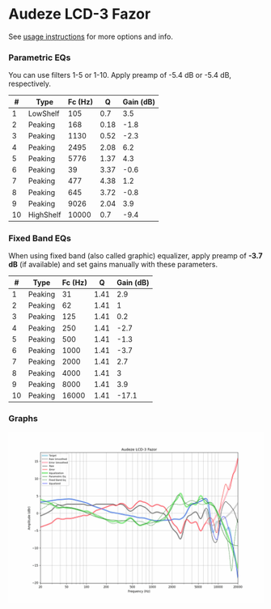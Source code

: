 # Audeze LCD-3 Fazor
See [usage instructions](https://github.com/jaakkopasanen/AutoEq#usage) for more options and info.

### Parametric EQs
You can use filters 1-5 or 1-10. Apply preamp of -5.4 dB or -5.4 dB, respectively.

|   # | Type      |   Fc (Hz) |    Q |   Gain (dB) |
|-----|-----------|-----------|------|-------------|
|   1 | LowShelf  |       105 | 0.7  |         3.5 |
|   2 | Peaking   |       168 | 0.18 |        -1.8 |
|   3 | Peaking   |      1130 | 0.52 |        -2.3 |
|   4 | Peaking   |      2495 | 2.08 |         6.2 |
|   5 | Peaking   |      5776 | 1.37 |         4.3 |
|   6 | Peaking   |        39 | 3.37 |        -0.6 |
|   7 | Peaking   |       477 | 4.38 |         1.2 |
|   8 | Peaking   |       645 | 3.72 |        -0.8 |
|   9 | Peaking   |      9026 | 2.04 |         3.9 |
|  10 | HighShelf |     10000 | 0.7  |        -9.4 |

### Fixed Band EQs
When using fixed band (also called graphic) equalizer, apply preamp of **-3.7 dB** (if available) and set gains manually with these parameters.

|   # | Type    |   Fc (Hz) |    Q |   Gain (dB) |
|-----|---------|-----------|------|-------------|
|   1 | Peaking |        31 | 1.41 |         2.9 |
|   2 | Peaking |        62 | 1.41 |         1   |
|   3 | Peaking |       125 | 1.41 |         0.2 |
|   4 | Peaking |       250 | 1.41 |        -2.7 |
|   5 | Peaking |       500 | 1.41 |        -1.3 |
|   6 | Peaking |      1000 | 1.41 |        -3.7 |
|   7 | Peaking |      2000 | 1.41 |         2.7 |
|   8 | Peaking |      4000 | 1.41 |         3   |
|   9 | Peaking |      8000 | 1.41 |         3.9 |
|  10 | Peaking |     16000 | 1.41 |       -17.1 |

### Graphs
![](./Audeze%20LCD-3%20Fazor.png)
